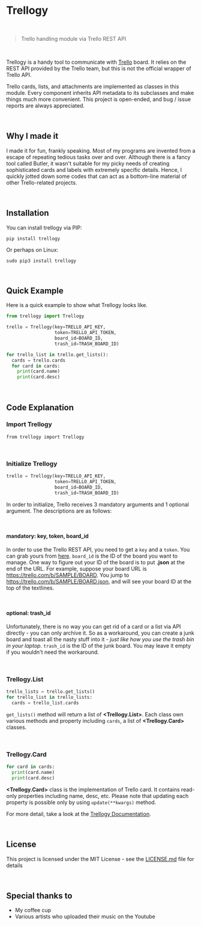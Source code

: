 # Trellogy

<br>

<blockquote>Trello handling module via Trello REST API</blockquote>

<br>

Trellogy is a handy tool to communicate with [Trello](https://trello.com) board. It relies on the REST API provided by the Trello team, but this is not the official wrapper of Trello API.

Trello cards, lists, and attachments are implemented as classes in this module. Every component inherits API metadata to its subclasses and make things much more convenient. This project is open-ended, and bug / issue reports are always appreciated.


<br>

## Why I made it

I made it for fun, frankly speaking. Most of my programs are invented from a escape of repeating tedious tasks over and over. Although there is a fancy tool called Butler,  it wasn't suitable for my picky needs of creating sophisticated cards and labels with extremely specific details. Hence, I quickly jotted down some codes that can act as a bottom-line material of other Trello-related projects.

<br>

## Installation

You can install trellogy via PIP:

```
pip install trellogy
```

Or perhaps on Linux:

```
sudo pip3 install trellogy
```

<br>


## Quick Example

Here is a quick example to show what Trellogy looks like.

```python
from trellogy import Trellogy

trello = Trellogy(key=TRELLO_API_KEY,
                  token=TRELLO_API_TOKEN,
                  board_id=BOARD_ID,
                  trash_id=TRASH_BOARD_ID)

for trello_list in trello.get_lists():
  cards = trello.cards
  for card in cards:
    print(card.name)
    print(card.desc)
```


<br>

## Code Explanation

### Import Trellogy

```
from trellogy import Trellogy
```

<br>

### Initialize Trellogy


```python
trello = Trellogy(key=TRELLO_API_KEY,
                  token=TRELLO_API_TOKEN,
                  board_id=BOARD_ID,
                  trash_id=TRASH_BOARD_ID)
```

In order to initialize, Trello receives 3 mandatory arguments and 1 optional argument. The descriptions are as follows:

<br>

#### mandatory: key, token, board_id

In order to use the Trello REST API, you need to get a `key` and a `token`. You can grab yours from [here](https://trello.com/app-key). `board_id` is the ID of the board you want to manage. One way to figure out your ID of the board is to put **.json** at the end of the URL. For example, suppose your board URL is https://trello.com/b/SAMPLE/BOARD. You jump to https://trello.com/b/SAMPLE/BOARD.json, and will see your board ID at the top of the textlines.

<br>

#### optional: trash_id

Unfortunately, there is no way you can get rid of a card or a list via API directly - you can only archive it. So as a workaround, you can create a junk board and toast all the nasty stuff into it - *just like how you use the trash bin in your laptop*. `trash_id` is the ID of the junk board. You may leave it empty if you wouldn't need the workaround.

<br>

### Trellogy.List

```python
trello_lists = trello.get_lists()
for trello_list in trello_lists:
  cards = trello_list.cards
```

`get_lists()` method will return a list of **&lt;Trellogy.List&gt;**. Each class own various methods and property including `cards`, a list of **&lt;Trellogy.Card&gt;** classes.

<br>

### Trellogy.Card

```python
for card in cards:
  print(card.name)
  print(card.desc)
```

**&lt;Trellogy.Card&gt;** class is the implementation of Trello card. It contains read-only properties including name, desc, etc. Please note that updating each property is possible only by using `update(**kwargs)` method.


For more detail, take a look at the [Trellogy Documentation](https://github.com/ChiantiScarlett/trellogy/blob/master/doc/README.md).


<br>


## License

This project is licensed under the MIT License - see the [LICENSE.md](LICENSE.md) file for details


<br>


## Special thanks to

- My coffee cup
- Various artists who uploaded their music on the Youtube
